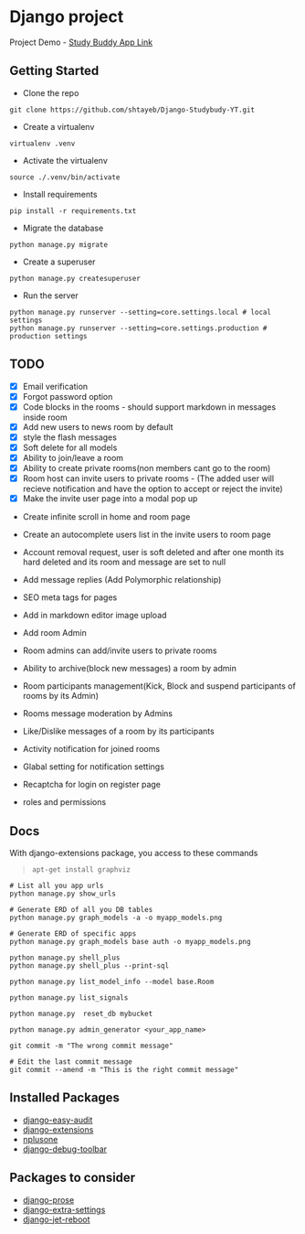 # Django project
Project Demo - [Study Buddy App Link](https://study-buddy-app.up.railway.app/)

## Getting Started

- Clone the repo

```shell
git clone https://github.com/shtayeb/Django-Studybudy-YT.git
```

- Create a virtualenv

```shell
virtualenv .venv
```

- Activate the virtualenv

```shell
source ./.venv/bin/activate
```

- Install requirements

```shell
pip install -r requirements.txt
```

- Migrate the database

```shell
python manage.py migrate
```

- Create a superuser

```shell
python manage.py createsuperuser
```

- Run the server

```shell
python manage.py runserver --setting=core.settings.local # local settings
python manage.py runserver --setting=core.settings.production # production settings
```

## TODO

- [x] Email verification
- [x] Forgot password option
- [x] Code blocks in the rooms - should support markdown in messages inside room
- [x] Add new users to news room by default
- [x] style the flash messages
- [x] Soft delete for all models
- [x] Ability to join/leave a room
- [x] Ability to create private rooms(non members cant go to the room)
- [x] Room host can invite users to private rooms - (The added user will recieve notification and have the option to accept or reject the invite)
- [x] Make the invite user page into a modal pop up
- Create infinite scroll in home and room page
- Create an autocomplete users list in the invite users to room page

- Account removal request, user is soft deleted and after one month its hard deleted and its room and message are set to null
- Add message replies (Add Polymorphic relationship)
- SEO meta tags for pages
- Add in markdown editor image upload

- Add room Admin
- Room admins can add/invite users to private rooms
- Ability to archive(block new messages) a room by admin
- Room participants management(Kick, Block and suspend participants of rooms by its Admin)
- Rooms message moderation by Admins

- Like/Dislike messages of a room by its participants
- Activity notification for joined rooms
- Glabal setting for notification settings
- Recaptcha for login on register page
- roles and permissions


## Docs

With django-extensions package, you access to these commands

>  `apt-get install graphviz`

```shell
# List all you app urls
python manage.py show_urls

# Generate ERD of all you DB tables
python manage.py graph_models -a -o myapp_models.png

# Generate ERD of specific apps
python manage.py graph_models base auth -o myapp_models.png

python manage.py shell_plus
python manage.py shell_plus --print-sql

python manage.py list_model_info --model base.Room

python manage.py list_signals

python manage.py  reset_db mybucket

python manage.py admin_generator <your_app_name>

```

```shell
git commit -m "The wrong commit message"

# Edit the last commit message
git commit --amend -m "This is the right commit message"
```

## Installed Packages
- [django-easy-audit](https://github.com/soynatan/django-easy-audit)
- [django-extensions](https://github.com/django-extensions/django-extensions)
- [nplusone](https://github.com/jmcarp/nplusone)
- [django-debug-toolbar](https://)

## Packages to consider
- [django-prose](https://github.com/withlogicco/django-prose)
- [django-extra-settings](https://github.com/fabiocaccamo/django-extra-settings)
- [django-jet-reboot](https://github.com/assem-ch/django-jet-reboot)